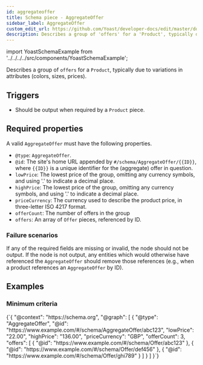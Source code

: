 ```yaml
---
id: aggregateoffer
title: Schema piece - AggregateOffer
sidebar_label: AggregateOffer
custom_edit_url: https://github.com/Yoast/developer-docs/edit/master/docs/features/schema/pieces/aggregateoffer.md
description: Describes a group of 'offers' for a 'Product', typically due to variations in attributes (colors, sizes, prices).
---
```

import YoastSchemaExample from '../../../../src/components/YoastSchemaExample';

Describes a group of `offers` for a `Product`, typically due to variations in attributes (colors, sizes, prices).

## Triggers
* Should be output when required by a `Product` piece.

## Required properties
A valid `AggregateOffer` must have the following properties.

* `@type`: `AggregateOffer`.
* `@id`: The site's home URL appended by `#/schema/AggregateOffer/{{ID}}`, where `{{ID}}` is a unique identifier for the (aggregate) offer in question.
* `lowPrice`: The lowest price of the group, omitting any currency symbols, and using '.' to indicate a decimal place.
* `highPrice`: The lowest price of the group, omitting any currency symbols, and using '.' to indicate a decimal place.
* `priceCurrency`: The currency used to describe the product price, in three-letter ISO 4217 format.
* `offerCount`: The number of offers in the group
* `offers`: An array of `Offer` pieces, referenced by ID.

### Failure scenarios
If any of the required fields are missing or invalid, the node should not be output.
If the node is not output, any entities which would otherwise have referenced the `AggregateOffer` should remove those references (e.g., when a product references an `AggregateOffer` by ID).

## Examples

### Minimum criteria

<YoastSchemaExample>
{`{
      "@context": "https://schema.org",
      "@graph": [
          {
              "@type": "AggregateOffer",
              "@id": "https://www.example.com/#/schema/AggregateOffer/abc123",
              "lowPrice": "22.00",
              "highPrice": "136.00",
              "priceCurrency": "GBP",
              "offerCount": 3,
              "offers": [
                  {
                      "@id": "https://www.example.com/#/schema/Offer/abc123"
                  },
                  {
                      "@id": "https://www.example.com/#/schema/Offer/def456"
                  },
                  {
                      "@id": "https://www.example.com/#/schema/Offer/ghi789"
                  }
              ]
          }
      ]
  }`}
</YoastSchemaExample>
